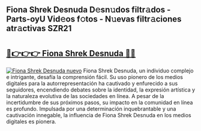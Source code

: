 ## Fiona Shrek Desnuda D𝚎sn𝚞dos filtr𝚊dos - Parts-oyU Vid𝚎os f𝚘tos - N𝚞evas filtr𝚊ciones atr𝚊ctivas SZR21

# <h2><a href="http://mbadplm.tromn.icu/?c=Fiona+Shrek+Desnuda">🔗👉👉👉 Fiona Shrek Desnuda 🔗🔗</a></h2>

[![Fiona Shrek Desnuda nuevo](https://i.imgur.com/pEAQMta.gif)](http://mbadplm.tromn.icu/?c=Fiona+Shrek+Desnuda)
Fiona Shrek Desnuda, un individuo complejo e intrigante, desafía la comprensión fácil. Su uso pionero de los medios digitales para la autorrepresentación ha cautivado y enfurecido a sus seguidores, encendiendo debates sobre la identidad, la expresión artística y la naturaleza evolutiva de las sociedades en línea. A pesar de la incertidumbre de sus próximos pasos, su impacto en la comunidad en línea es profundo. Impulsada por una determinación inquebrantable y una cautivación innegable, la influencia de Fiona Shrek Desnuda en los medios digitales es pionera.
